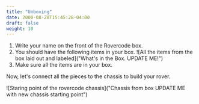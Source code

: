 ```yaml
---
title: "Unboxing"
date: 2000-08-28T15:45:28-04:00
draft: false
weight: 10
---
```


1. Write your name on the front of the Rovercode box.
1. You should have the following items in your box.
   ![All the items from the box laid out and labeled]("What's in the Box. UPDATE ME!")
1. Make sure all the items are in your box.

Now, let's connect all the pieces to the chassis to build your rover.

![Staring point of the rovercode chassis]("Chassis from box UPDATE ME with new chassis starting point")
